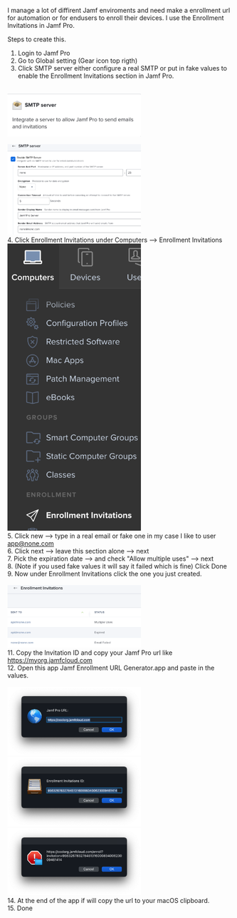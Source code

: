 I manage a lot of diffirent Jamf enviroments and need make a enrollment url for automation or for endusers to enroll their devices.
I use the Enrollment Invitations in Jamf Pro.

Steps to create this.

1. Login to Jamf Pro
2. Go to Global setting (Gear icon top rigth)
3. Click SMTP server either configure a real SMTP or put in fake values to enable the Enrollment Invitations section in Jamf Pro.
<br>
<img
  src="SMTP%20Server%20Icon.png"
  alt="SMTP_Icon"
  title="Optional title"
  style="display: inline-block; margin: 0 auto; max-width: 300px">
  
  <img
  src="SMTP%20Server%20Settings.png"
  alt="SMTP_Settings"
  title="Optional title"
  style="display: inline-block; margin: 0 auto; max-width: 300px">
  <br>
4. Click Enrollment Invitations under Computers --> Enrollment Invitations
<br>
<img
  src="Enrollment%20Invitations%20Location.png"
  alt="EIL"
  title="Optional title"
  style="display: inline-block; margin: 0 auto; max-width: 300px">
  <br>
5. Click new --> type in a real email or fake one in my case I like to user app@none.com   <br>
6. Click next --> leave this section alone --> next   <br>
7. Pick the expiration date --> and check "Allow multiple uses" --> next   <br>
8. (Note if you used fake values it will say it failed which is fine) Click Done   <br>
9. Now under Enrollment Invitations click the one you just created.   <br>
<br>
<img
  src="Enrollment%20Invitations.png"
  alt="EILS"
  title="Optional title"
  style="display: inline-block; margin: 0 auto; max-width: 300px">
  <br>
11. Copy the Invitation ID and copy your Jamf Pro url like https://myorg.jamfcloud.com   <br>
12. Open this app Jamf Enrollment URL Generator.app and paste in the values.   <br>
<br>
<img
  src="P1.png"
  alt="P1"
  title="Optional title"
  style="display: inline-block; margin: 0 auto; max-width: 300px">
  <img
  src="P2.png"
  alt="P2"
  title="Optional title"
  style="display: inline-block; margin: 0 auto; max-width: 300px">
  <img
  src="P3.png"
  alt="P3"
  title="Optional title"
  style="display: inline-block; margin: 0 auto; max-width: 300px">
  <br>
14. At the end of the app if will copy the url to your macOS clipboard.   <br>
15. Done   <br>
